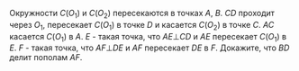 Окружности $C(O_1)$ и $C(O_2)$ пересекаются в точках $A$, $B$. $CD$ проходит через $O_1$, пересекает $C(O_1)$ в точке $D$ и касается $C(O_2)$ в точке $C$. $AC$ касается $C(O_1)$ в $A$. $E$ - такая точка, что $AE \bot CD$ и $AE$ пересекает $C(O_1)$ в $E$. $F$ - такая точка, что $AF \bot DE$ и $AF$ пересекает $DE$ в $F$. Докажите, что $BD$ делит пополам $AF$.